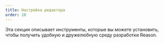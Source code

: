 ```yaml
---
title: Настройка редактора
order: 10
---
```



Эта секция описывает инструменты, которые вы можете установить, чтобы получить удобную и дружелюбную
среду разработки Reason.
